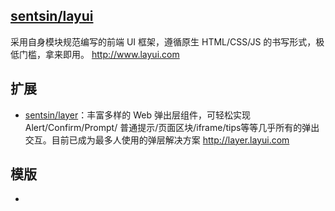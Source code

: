 ## [sentsin/layui](https://github.com/sentsin/layui)

采用自身模块规范编写的前端 UI 框架，遵循原生 HTML/CSS/JS 的书写形式，极低门槛，拿来即用。 http://www.layui.com

## 扩展

* [sentsin/layer](https://github.com/sentsin/layer)：丰富多样的 Web 弹出层组件，可轻松实现 Alert/Confirm/Prompt/ 普通提示/页面区块/iframe/tips等等几乎所有的弹出交互。目前已成为最多人使用的弹层解决方案 http://layer.layui.com


## 模版

* [](https://www.layui.com/admin/pro/)

